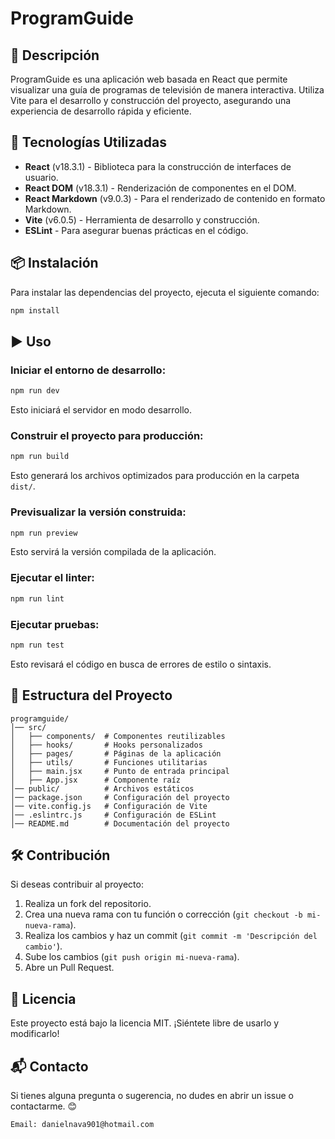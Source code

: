 # ProgramGuide

## 📌 Descripción
ProgramGuide es una aplicación web basada en React que permite visualizar una guía de programas de televisión de manera interactiva. Utiliza Vite para el desarrollo y construcción del proyecto, asegurando una experiencia de desarrollo rápida y eficiente.

## 🚀 Tecnologías Utilizadas
- **React** (v18.3.1) - Biblioteca para la construcción de interfaces de usuario.
- **React DOM** (v18.3.1) - Renderización de componentes en el DOM.
- **React Markdown** (v9.0.3) - Para el renderizado de contenido en formato Markdown.
- **Vite** (v6.0.5) - Herramienta de desarrollo y construcción.
- **ESLint** - Para asegurar buenas prácticas en el código.

## 📦 Instalación
Para instalar las dependencias del proyecto, ejecuta el siguiente comando:

```sh
npm install
```

## ▶️ Uso
### Iniciar el entorno de desarrollo:
```sh
npm run dev
```
Esto iniciará el servidor en modo desarrollo.

### Construir el proyecto para producción:
```sh
npm run build
```
Esto generará los archivos optimizados para producción en la carpeta `dist/`.

### Previsualizar la versión construida:
```sh
npm run preview
```
Esto servirá la versión compilada de la aplicación.

### Ejecutar el linter:
```sh
npm run lint
```

### Ejecutar pruebas:
```sh
npm run test
```

Esto revisará el código en busca de errores de estilo o sintaxis.

## 📁 Estructura del Proyecto
```
programguide/
│── src/
│   ├── components/  # Componentes reutilizables
│   ├── hooks/       # Hooks personalizados
│   ├── pages/       # Páginas de la aplicación
│   ├── utils/       # Funciones utilitarias
│   ├── main.jsx     # Punto de entrada principal
│   ├── App.jsx      # Componente raíz
│── public/          # Archivos estáticos
│── package.json     # Configuración del proyecto
│── vite.config.js   # Configuración de Vite
│── .eslintrc.js     # Configuración de ESLint
│── README.md        # Documentación del proyecto
```

## 🛠️ Contribución
Si deseas contribuir al proyecto:
1. Realiza un fork del repositorio.
2. Crea una nueva rama con tu función o corrección (`git checkout -b mi-nueva-rama`).
3. Realiza los cambios y haz un commit (`git commit -m 'Descripción del cambio'`).
4. Sube los cambios (`git push origin mi-nueva-rama`).
5. Abre un Pull Request.

## 📝 Licencia
Este proyecto está bajo la licencia MIT. ¡Siéntete libre de usarlo y modificarlo!

## 📬 Contacto
Si tienes alguna pregunta o sugerencia, no dudes en abrir un issue o contactarme. 😊

```
Email: danielnava901@hotmail.com
```